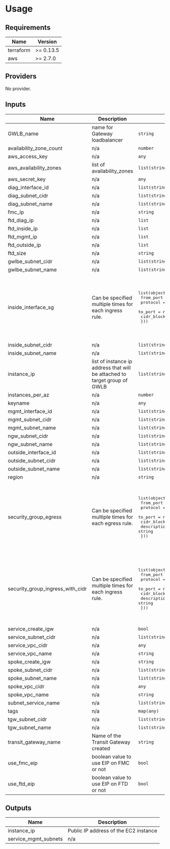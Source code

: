# Usage
<!--- BEGIN_TF_DOCS --->
## Requirements

| Name | Version |
|------|---------|
| terraform | >= 0.13.5 |
| aws | >= 2.7.0 |

## Providers

No provider.

## Inputs

| Name | Description | Type | Default | Required |
|------|-------------|------|---------|:--------:|
| GWLB\_name | name for Gateway loadbalancer | `string` | n/a | yes |
| availability\_zone\_count | n/a | `number` | `2` | no |
| aws\_access\_key | n/a | `any` | n/a | yes |
| aws\_availability\_zones | list of availability\_zones | `list(string)` | `[]` | no |
| aws\_secret\_key | n/a | `any` | n/a | yes |
| diag\_interface\_id | n/a | `list(string)` | `[]` | no |
| diag\_subnet\_cidr | n/a | `list(string)` | `[]` | no |
| diag\_subnet\_name | n/a | `list(string)` | `[]` | no |
| fmc\_ip | n/a | `string` | `""` | no |
| ftd\_diag\_ip | n/a | `list` | `[]` | no |
| ftd\_inside\_ip | n/a | `list` | `[]` | no |
| ftd\_mgmt\_ip | n/a | `list` | `[]` | no |
| ftd\_outside\_ip | n/a | `list` | `[]` | no |
| ftd\_size | n/a | `string` | `"c5.xlarge"` | no |
| gwlbe\_subnet\_cidr | n/a | `list(string)` | `[]` | no |
| gwlbe\_subnet\_name | n/a | `list(string)` | `[]` | no |
| inside\_interface\_sg | Can be specified multiple times for each ingress rule. | <pre>list(object({<br>    from_port   = number<br>    protocol    = string<br>    to_port     = number<br>    cidr_blocks = list(string)<br>  }))</pre> | <pre>[<br>  {<br>    "cidr_blocks": [<br>      "0.0.0.0/0"<br>    ],<br>    "from_port": 0,<br>    "protocol": "-1",<br>    "to_port": 0<br>  }<br>]</pre> | no |
| inside\_subnet\_cidr | n/a | `list(string)` | `[]` | no |
| inside\_subnet\_name | n/a | `list(string)` | `[]` | no |
| instance\_ip | list of instance ip address that will be attached to target group of GWLB | `list(string)` | `[]` | no |
| instances\_per\_az | n/a | `number` | `1` | no |
| keyname | n/a | `any` | n/a | yes |
| mgmt\_interface\_id | n/a | `list(string)` | `[]` | no |
| mgmt\_subnet\_cidr | n/a | `list(string)` | `[]` | no |
| mgmt\_subnet\_name | n/a | `list(string)` | `[]` | no |
| ngw\_subnet\_cidr | n/a | `list(string)` | `[]` | no |
| ngw\_subnet\_name | n/a | `list(string)` | `[]` | no |
| outside\_interface\_id | n/a | `list(string)` | `[]` | no |
| outside\_subnet\_cidr | n/a | `list(string)` | `[]` | no |
| outside\_subnet\_name | n/a | `list(string)` | `[]` | no |
| region | n/a | `string` | `"us-east-1"` | no |
| security\_group\_egress | Can be specified multiple times for each egress rule. | <pre>list(object({<br>    from_port   = number<br>    protocol    = string<br>    to_port     = number<br>    cidr_blocks = list(string)<br>    description = string<br>  }))</pre> | <pre>[<br>  {<br>    "cidr_blocks": [<br>      "10.0.0.0/8"<br>    ],<br>    "description": null,<br>    "from_port": 0,<br>    "protocol": "-1",<br>    "to_port": 0<br>  }<br>]</pre> | no |
| security\_group\_ingress\_with\_cidr | Can be specified multiple times for each ingress rule. | <pre>list(object({<br>    from_port   = number<br>    protocol    = string<br>    to_port     = number<br>    cidr_blocks = list(string)<br>    description = string<br>  }))</pre> | <pre>[<br>  {<br>    "cidr_blocks": [<br>      "0.0.0.0/0"<br>    ],<br>    "description": null,<br>    "from_port": 0,<br>    "protocol": "-1",<br>    "to_port": 0<br>  }<br>]</pre> | no |
| service\_create\_igw | n/a | `bool` | `false` | no |
| service\_subnet\_cidr | n/a | `list(string)` | `[]` | no |
| service\_vpc\_cidr | n/a | `any` | `null` | no |
| service\_vpc\_name | n/a | `string` | `null` | no |
| spoke\_create\_igw | n/a | `string` | `true` | no |
| spoke\_subnet\_cidr | n/a | `list(string)` | `[]` | no |
| spoke\_subnet\_name | n/a | `list(string)` | `[]` | no |
| spoke\_vpc\_cidr | n/a | `any` | `null` | no |
| spoke\_vpc\_name | n/a | `string` | `null` | no |
| subnet\_service\_name | n/a | `list(string)` | `[]` | no |
| tags | n/a | `map(any)` | `{}` | no |
| tgw\_subnet\_cidr | n/a | `list(string)` | `[]` | no |
| tgw\_subnet\_name | n/a | `list(string)` | `[]` | no |
| transit\_gateway\_name | Name of the Transit Gateway created | `string` | `null` | no |
| use\_fmc\_eip | boolean value to use EIP on FMC or not | `bool` | `false` | no |
| use\_ftd\_eip | boolean value to use EIP on FTD or not | `bool` | `false` | no |

## Outputs

| Name | Description |
|------|-------------|
| instance\_ip | Public IP address of the EC2 instance |
| service\_mgmt\_subnets | n/a |

<!--- END_TF_DOCS --->
